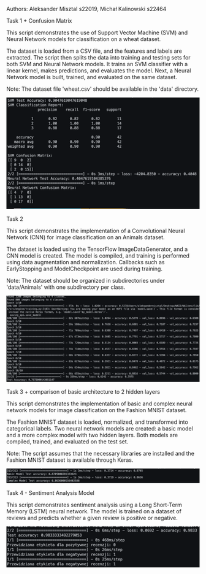 Authors: Aleksander Misztal s22019, Michał Kalinowski s22464


Task 1 + Confusion Matrix

This script demonstrates the use of Support Vector Machine (SVM) and Neural Network models
for classification on a wheat dataset.

The dataset is loaded from a CSV file, and the features and labels are extracted.
The script then splits the data into training and testing sets for both SVM and Neural Network models.
It trains an SVM classifier with a linear kernel, makes predictions, and evaluates the model.
Next, a Neural Network model is built, trained, and evaluated on the same dataset.

Note: The dataset file 'wheat.csv' should be available in the 'data' directory.

![Alt text](task1.png)


Task 2

This script demonstrates the implementation of a Convolutional Neural Network (CNN)
for image classification on an Animals dataset.

The dataset is loaded using the TensorFlow ImageDataGenerator, and a CNN model is created.
The model is compiled, and training is performed using data augmentation and normalization.
Callbacks such as EarlyStopping and ModelCheckpoint are used during training.

Note: The dataset should be organized in subdirectories under 'data/Animals' with one subdirectory per class.

![Alt text](task2.png)


Task 3 + comparison of basic architecture to 2 hidden layers

This script demonstrates the implementation of basic and complex neural network models
for image classification on the Fashion MNIST dataset.

The Fashion MNIST dataset is loaded, normalized, and transformed into categorical labels.
Two neural network models are created: a basic model and a more complex model with two hidden layers.
Both models are compiled, trained, and evaluated on the test set.

Note: The script assumes that the necessary libraries are installed and the Fashion MNIST dataset
is available through Keras.

![Alt text](task3.png)


Task 4 - Sentiment Analysis Model

This script demonstrates sentiment analysis using a Long Short-Term Memory (LSTM) neural network.
The model is trained on a dataset of reviews and predicts whether a given review is positive or negative.

![Alt text](task4.png)
